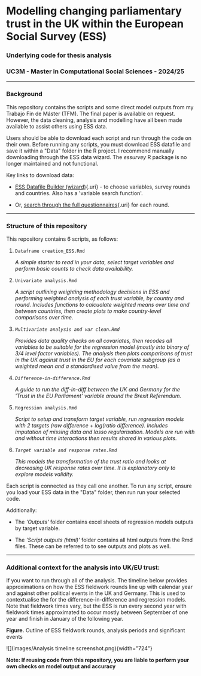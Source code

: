 # Modelling changing parliamentary trust in the UK within the European Social Survey (ESS)

### Underlying code for thesis analysis

### UC3M - Master in Computational Social Sciences - 2024/25

------------------------------------------------------------------------

### Background

This repository contains the scripts and some direct model outputs from my Trabajo Fin de Máster (TFM). The final paper is available on request. However, the data cleaning, analysis and modelling have all been made available to assist others using ESS data.

Users should be able to download each script and run through the code on their own. Before running any scripts, you must download ESS datafile and save it within a "Data" folder in the R project. I recommend manually downloading through the ESS data wizard. The *essurvey* R package is no longer maintained and not functional.

Key links to download data:

-   [ESS Datafile Builder (wizard)](https://ess.sikt.no/en/){.uri} - to choose variables, survey rounds and countries. Also has a 'variable search function'.

-   Or, [search through the full questionnaires](https://www.europeansocialsurvey.org/methodology/ess-methodology/source-questionnaire){.uri} for each round.

------------------------------------------------------------------------

### Structure of this repository

This repository contains 6 scripts, as follows:

1.  `Dataframe creation_ESS.Rmd`

    *A simple starter to read in your data, select target variables and perform basic counts to check data availability.*

2.  `Univariate analysis.Rmd`

    *A script outlining weighting methodology decisions in ESS and performing weighted analysis of each trust variable, by country and round. Includes functions to calcualate weighted means over time and between countries, then create plots to make country-level comparisons over time.*

3.  *`Multivariate analysis and var clean.Rmd`*

    *Provides data quality checks on all covariates, then recodes all variables to be suitable for the regression model (mostly into binary of 3/4 level factor variables). The analysis then plots comparisons of trust in the UK against trust in the EU for each covariate subgroup (as a weighted mean and a standardised value from the mean).*

4.  *`Difference-in-difference.Rmd`*

    *A guide to run the diff-in-diff between the UK and Germany for the 'Trust in the EU Parliament' variable around the Brexit Referendum.*

5.  `Regression analysis.Rmd`

    *Script to setup and transform target variable, run regression models with 2 targets (raw difference + log(ratio difference). Includes imputation of missing data and lasso regularisation. Models are run with and without time interactions then results shared in various plots.*

6.  *`Target variable and response rates.Rmd`*

    *This models the transformation of the trust ratio and looks at decreasing UK response rates over time. It is explanatory only to explore models validity.*

Each script is connected as they call one another. To run any script, ensure you load your ESS data in the "Data" folder, then run run your selected code.

Additionally:

-   The *'Outputs'* folder contains excel sheets of regression models outputs by target variable.

-   The *'Script outputs (html)'* folder contains all html outputs from the Rmd files. These can be referred to to see outputs and plots as well.

------------------------------------------------------------------------

### Additional context for the analysis into UK/EU trust:

If you want to run through all of the analysis. The timeline below provides approximations on how the ESS fieldwork rounds line up with calendar year and against other political events in the UK and Germany. This is used to contextualise the for the difference-in-difference and regression models. Note that fieldwork times vary, but the ESS is run every second year with fieldwork times approximated to occur mostly between September of one year and finish in January of the following year.

**Figure.** Outline of ESS fieldwork rounds, analysis periods and significant events

![](images/Analysis timeline screenshot.png){width="724"}

**Note: If reusing code from this repository, you are liable to perform your own checks on model output and accuracy**
